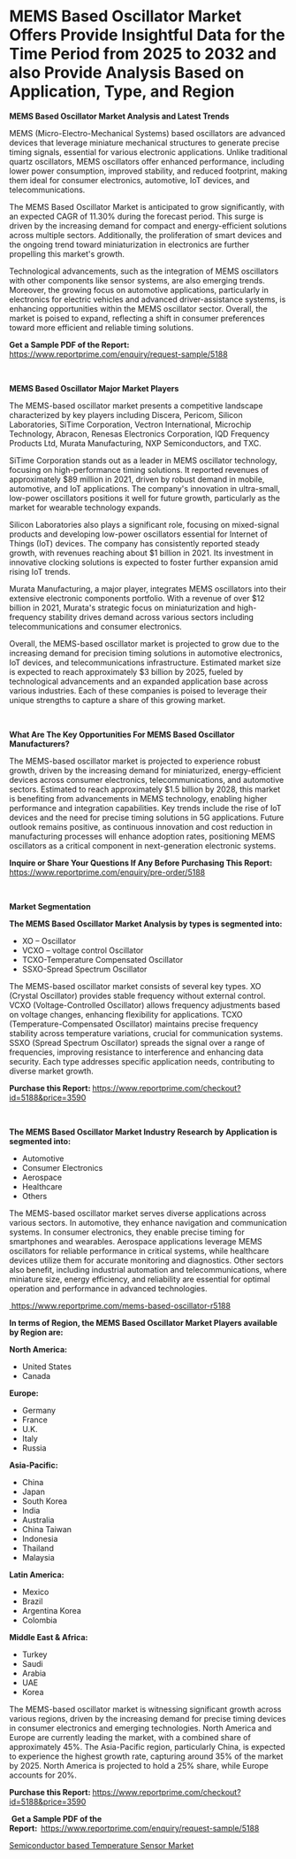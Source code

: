 <p><h1>MEMS Based Oscillator Market Offers Provide Insightful Data for the Time Period from 2025 to 2032 and also Provide Analysis Based on Application, Type, and Region</h1></p><p><strong>MEMS Based Oscillator Market Analysis and Latest Trends</strong></p>
<p><p>MEMS (Micro-Electro-Mechanical Systems) based oscillators are advanced devices that leverage miniature mechanical structures to generate precise timing signals, essential for various electronic applications. Unlike traditional quartz oscillators, MEMS oscillators offer enhanced performance, including lower power consumption, improved stability, and reduced footprint, making them ideal for consumer electronics, automotive, IoT devices, and telecommunications.</p><p>The MEMS Based Oscillator Market is anticipated to grow significantly, with an expected CAGR of 11.30% during the forecast period. This surge is driven by the increasing demand for compact and energy-efficient solutions across multiple sectors. Additionally, the proliferation of smart devices and the ongoing trend toward miniaturization in electronics are further propelling this market's growth. </p><p>Technological advancements, such as the integration of MEMS oscillators with other components like sensor systems, are also emerging trends. Moreover, the growing focus on automotive applications, particularly in electronics for electric vehicles and advanced driver-assistance systems, is enhancing opportunities within the MEMS oscillator sector. Overall, the market is poised to expand, reflecting a shift in consumer preferences toward more efficient and reliable timing solutions.</p></p>
<p><strong>Get a Sample PDF of the Report:&nbsp;</strong> <a href="https://www.reportprime.com/enquiry/request-sample/5188?utm_campaign=3292&utm_medium=2&utm_source=Github&utm_content=ia&utm_term=19032025&utm_id=mems-based-oscillator">https://www.reportprime.com/enquiry/request-sample/5188</a></p>
<p>&nbsp;</p>
<p><strong>MEMS Based Oscillator Major Market Players</strong></p>
<p><p>The MEMS-based oscillator market presents a competitive landscape characterized by key players including Discera, Pericom, Silicon Laboratories, SiTime Corporation, Vectron International, Microchip Technology, Abracon, Renesas Electronics Corporation, IQD Frequency Products Ltd, Murata Manufacturing, NXP Semiconductors, and TXC. </p><p>SiTime Corporation stands out as a leader in MEMS oscillator technology, focusing on high-performance timing solutions. It reported revenues of approximately $89 million in 2021, driven by robust demand in mobile, automotive, and IoT applications. The company's innovation in ultra-small, low-power oscillators positions it well for future growth, particularly as the market for wearable technology expands.</p><p>Silicon Laboratories also plays a significant role, focusing on mixed-signal products and developing low-power oscillators essential for Internet of Things (IoT) devices. The company has consistently reported steady growth, with revenues reaching about $1 billion in 2021. Its investment in innovative clocking solutions is expected to foster further expansion amid rising IoT trends.</p><p>Murata Manufacturing, a major player, integrates MEMS oscillators into their extensive electronic components portfolio. With a revenue of over $12 billion in 2021, Murata's strategic focus on miniaturization and high-frequency stability drives demand across various sectors including telecommunications and consumer electronics.</p><p>Overall, the MEMS-based oscillator market is projected to grow due to the increasing demand for precision timing solutions in automotive electronics, IoT devices, and telecommunications infrastructure. Estimated market size is expected to reach approximately $3 billion by 2025, fueled by technological advancements and an expanded application base across various industries. Each of these companies is poised to leverage their unique strengths to capture a share of this growing market.</p></p>
<p>&nbsp;</p>
<p><strong>What Are The Key Opportunities For MEMS Based Oscillator Manufacturers?</strong></p>
<p><p>The MEMS-based oscillator market is projected to experience robust growth, driven by the increasing demand for miniaturized, energy-efficient devices across consumer electronics, telecommunications, and automotive sectors. Estimated to reach approximately $1.5 billion by 2028, this market is benefiting from advancements in MEMS technology, enabling higher performance and integration capabilities. Key trends include the rise of IoT devices and the need for precise timing solutions in 5G applications. Future outlook remains positive, as continuous innovation and cost reduction in manufacturing processes will enhance adoption rates, positioning MEMS oscillators as a critical component in next-generation electronic systems.</p></p>
<p><strong>Inquire or Share Your Questions If Any Before Purchasing This Report:</strong> <a href="https://www.reportprime.com/enquiry/pre-order/5188?utm_campaign=3292&utm_medium=2&utm_source=Github&utm_content=ia&utm_term=19032025&utm_id=mems-based-oscillator">https://www.reportprime.com/enquiry/pre-order/5188</a></p>
<p>&nbsp;</p>
<p><strong>Market Segmentation</strong></p>
<p><strong>The MEMS Based Oscillator Market Analysis by types is segmented into:</strong></p>
<p><ul><li>XO – Oscillator</li><li>VCXO – voltage control Oscillator</li><li>TCXO-Temperature Compensated Oscillator</li><li>SSXO-Spread Spectrum Oscillator</li></ul></p>
<p><p>The MEMS-based oscillator market consists of several key types. XO (Crystal Oscillator) provides stable frequency without external control. VCXO (Voltage-Controlled Oscillator) allows frequency adjustments based on voltage changes, enhancing flexibility for applications. TCXO (Temperature-Compensated Oscillator) maintains precise frequency stability across temperature variations, crucial for communication systems. SSXO (Spread Spectrum Oscillator) spreads the signal over a range of frequencies, improving resistance to interference and enhancing data security. Each type addresses specific application needs, contributing to diverse market growth.</p></p>
<p><strong>Purchase this Report:&nbsp;</strong><a href="https://www.reportprime.com/checkout?id=5188&price=3590&utm_campaign=3292&utm_medium=2&utm_source=Github&utm_content=ia&utm_term=19032025&utm_id=mems-based-oscillator">https://www.reportprime.com/checkout?id=5188&price=3590</a></p>
<p>&nbsp;</p>
<p><strong>The MEMS Based Oscillator Market Industry Research by Application is segmented into:</strong></p>
<p><ul><li>Automotive</li><li>Consumer Electronics</li><li>Aerospace</li><li>Healthcare</li><li>Others</li></ul></p>
<p><p>The MEMS-based oscillator market serves diverse applications across various sectors. In automotive, they enhance navigation and communication systems. In consumer electronics, they enable precise timing for smartphones and wearables. Aerospace applications leverage MEMS oscillators for reliable performance in critical systems, while healthcare devices utilize them for accurate monitoring and diagnostics. Other sectors also benefit, including industrial automation and telecommunications, where miniature size, energy efficiency, and reliability are essential for optimal operation and performance in advanced technologies.</p></p>
<p><a href="https://www.reportprime.com/mems-based-oscillator-r5188?utm_campaign=3292&utm_medium=2&utm_source=Github&utm_content=ia&utm_term=19032025&utm_id=mems-based-oscillator">&nbsp;https://www.reportprime.com/mems-based-oscillator-r5188</a></p>
<p><strong>In terms of Region, the MEMS Based Oscillator Market Players available by Region are:</strong></p>
<p>
    <p> <strong> North America: </strong>
        <ul>
            <li>United States</li>
            <li>Canada</li>
        </ul>
        </p> 
    <p> <strong> Europe: </strong>
        <ul>
            <li>Germany</li>
            <li>France</li>
            <li>U.K.</li>
            <li>Italy</li>
            <li>Russia</li>
        </ul>
        </p> 
    <p> <strong> Asia-Pacific: </strong>
        <ul>
            <li>China</li>
            <li>Japan</li>
            <li>South Korea</li>
            <li>India</li>
            <li>Australia</li>
            <li>China Taiwan</li>
            <li>Indonesia</li>
            <li>Thailand</li>
            <li>Malaysia</li>
        </ul>
        </p> 
    <p> <strong> Latin America: </strong>
        <ul>
            <li>Mexico</li>
            <li>Brazil</li>
            <li>Argentina Korea</li>
            <li>Colombia</li>
        </ul>
        </p> 
    <p> <strong> Middle East & Africa: </strong>
        <ul>
            <li>Turkey</li>
            <li>Saudi</li>
            <li>Arabia</li>
            <li>UAE</li>
            <li>Korea</li>
        </ul>
    </p>
    </p>
<p><p>The MEMS-based oscillator market is witnessing significant growth across various regions, driven by the increasing demand for precise timing devices in consumer electronics and emerging technologies. North America and Europe are currently leading the market, with a combined share of approximately 45%. The Asia-Pacific region, particularly China, is expected to experience the highest growth rate, capturing around 35% of the market by 2025. North America is projected to hold a 25% share, while Europe accounts for 20%.</p></p>
<p><strong>Purchase this Report: </strong><a href="https://www.reportprime.com/checkout?id=5188&price=3590&utm_campaign=3292&utm_medium=2&utm_source=Github&utm_content=ia&utm_term=19032025&utm_id=mems-based-oscillator">https://www.reportprime.com/checkout?id=5188&price=3590</a></p>
<p>&nbsp;<strong>Get a Sample PDF of the Report:&nbsp;&nbsp;</strong><a href="https://www.reportprime.com/enquiry/request-sample/5188?utm_campaign=3292&utm_medium=2&utm_source=Github&utm_content=ia&utm_term=19032025&utm_id=mems-based-oscillator">https://www.reportprime.com/enquiry/request-sample/5188</a></p>
<p><strong></strong></p>
<p><p><a href="https://github.com/stickkinkel/Market-Research-Report-List-1/blob/main/semiconductor-based-temperature-sensor-market.md?utm_campaign=3292&utm_medium=2&utm_source=Github&utm_content=ia&utm_term=19032025&utm_id=mems-based-oscillator">Semiconductor based Temperature Sensor Market</a></p></p>